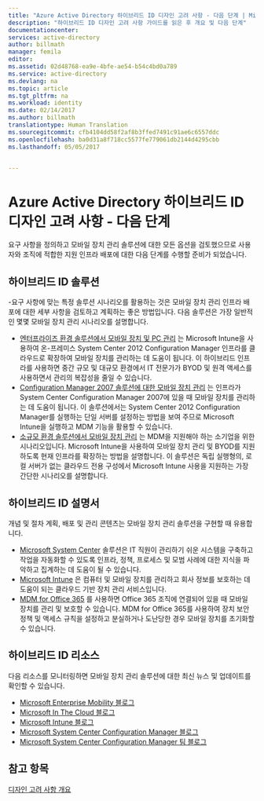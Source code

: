 ```yaml
---
title: "Azure Active Directory 하이브리드 ID 디자인 고려 사항 - 다음 단계 | Microsoft Docs"
description: "하이브리드 ID 디자인 고려 사항 가이드를 읽은 후 개요 및 다음 단계"
documentationcenter: 
services: active-directory
author: billmath
manager: femila
editor: 
ms.assetid: 02d48768-ea9e-4bfe-ae54-b54c4bd0a789
ms.service: active-directory
ms.devlang: na
ms.topic: article
ms.tgt_pltfrm: na
ms.workload: identity
ms.date: 02/14/2017
ms.author: billmath
translationtype: Human Translation
ms.sourcegitcommit: cfb4104dd58f2af8b3ffed7491c91ae6c6557ddc
ms.openlocfilehash: ba0d31a8f718cc5577fe779061db2144d4295cbb
ms.lasthandoff: 05/05/2017


---
```

# <a name="azure-active-directory-hybrid-identity-design-considerations--next-steps"></a>Azure Active Directory 하이브리드 ID 디자인 고려 사항 - 다음 단계
요구 사항을 정의하고 모바일 장치 관리 솔루션에 대한 모든 옵션을 검토했으므로 사용자와 조직에 적합한 지원 인프라 배포에 대한 다음 단계를 수행할 준비가 되었습니다.

## <a name="hybrid-identity-solutions"></a>하이브리드 ID 솔루션
-요구 사항에 맞는 특정 솔루션 시나리오를 활용하는 것은 모바일 장치 관리 인프라 배포에 대한 세부 사항을 검토하고 계획하는 좋은 방법입니다. 다음 솔루션은 가장 일반적인 몇몇 모바일 장치 관리 시나리오를 설명합니다.

* [엔터프라이즈 환경 솔루션에서 모바일 장치 및 PC 관리](https://technet.microsoft.com/library/dn582037.aspx) 는 Microsoft Intune을 사용하여 온-프레미스 System Center 2012 Configuration Manager 인프라를 클라우드로 확장하여 모바일 장치를 관리하는 데 도움이 됩니다. 이 하이브리드 인프라를 사용하면 중간 규모 및 대규모 환경에서 IT 전문가가 BYOD 및 원격 액세스를 사용하면서 관리의 복잡성을 줄일 수 있습니다.
* [Configuration Manager 2007 솔루션에 대한 모바일 장치 관리](https://technet.microsoft.com/library/dn508400.aspx) 는 인프라가 System Center Configuration Manager 2007에 있을 때 모바일 장치를 관리하는 데 도움이 됩니다. 이 솔루션에서는 System Center 2012 Configuration Manager를 실행하는 단일 서버를 설정하는 방법을 보여 주므로 Microsoft Intune을 실행하고 MDM 기능을 활용할 수 있습니다.
* [소규모 환경 솔루션에서 모바일 장치 관리](https://technet.microsoft.com/library/dn715906.aspx) 는 MDM을 지원해야 하는 소기업을 위한 시나리오입니다. Microsoft Intune을 사용하여 모바일 장치 관리 및 BYOD를 지원하도록 현재 인프라를 확장하는 방법을 설명합니다. 이 솔루션은 독립 실행형의, 로컬 서버가 없는 클라우드 전용 구성에서 Microsoft Intune 사용을 지원하는 가장 간단한 시나리오를 설명합니다.

## <a name="hybrid-identity-documentation"></a>하이브리드 ID 설명서
개념 및 절차 계획, 배포 및 관리 콘텐츠는 모바일 장치 관리 솔루션을 구현할 때 유용합니다.

* [Microsoft System Center](https://technet.microsoft.com/library/cc507089.aspx) 솔루션은 IT 직원이 관리하기 쉬운 시스템을 구축하고 작업을 자동화할 수 있도록 인프라, 정책, 프로세스 및 모범 사례에 대한 지식을 파악하고 집계하는 데 도움이 될 수 있습니다.
* [Microsoft Intune](https://technet.microsoft.com/library/jj676587.aspx) 은 컴퓨터 및 모바일 장치를 관리하고 회사 정보를 보호하는 데 도움이 되는 클라우드 기반 장치 관리 서비스입니다.
* [MDM for Office 365](https://technet.microsoft.com/library/ms.o365.cc.devicepolicy.aspx) 를 사용하면 Office 365 조직에 연결되어 있을 때 모바일 장치를 관리 및 보호할 수 있습니다. MDM for Office 365를 사용하여 장치 보안 정책 및 액세스 규칙을 설정하고 분실하거나 도난당한 경우 모바일 장치를 초기화할 수 있습니다.

## <a name="hybrid-identity-resources"></a>하이브리드 ID 리소스
다음 리소스를 모니터링하면 모바일 장치 관리 솔루션에 대한 최신 뉴스 및 업데이트를 확인할 수 있습니다.

* [Microsoft Enterprise Mobility 블로그](http://blogs.technet.com/b/enterprisemobility/)
* [Microsoft In The Cloud 블로그](http://blogs.technet.com/b/in_the_cloud/)
* [Microsoft Intune 블로그](http://blogs.technet.com/b/microsoftintune/)
* [Microsoft System Center Configuration Manager 블로그](http://blogs.technet.com/b/configurationmgr/)
* [Microsoft System Center Configuration Manager 팀 블로그](http://blogs.technet.com/b/configmgrteam/)

## <a name="see-also"></a>참고 항목
[디자인 고려 사항 개요](active-directory-hybrid-identity-design-considerations-overview.md)


